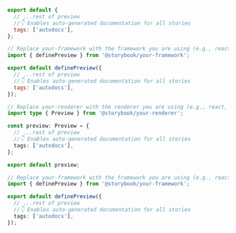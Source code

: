 ```js filename=".storybook/preview.js" renderer="common" language="js" tabTitle="CSF 3"
export default {
  // ...rest of preview
  //👇 Enables auto-generated documentation for all stories
  tags: ['autodocs'],
};
```

```js filename=".storybook/preview.js" renderer="react" language="js" tabTitle="CSF Factory 🧪"
// Replace your-framework with the framework you are using (e.g., react, nextjs, experimental-nextjs-vite)
import { definePreview } from '@storybook/your-framework';

export default definePreview({
  // ...rest of preview
  //👇 Enables auto-generated documentation for all stories
  tags: ['autodocs'],
});
```

```ts filename=".storybook/preview.ts" renderer="common" language="ts" tabTitle="CSF 3"
// Replace your-renderer with the renderer you are using (e.g., react, vue3)
import type { Preview } from '@storybook/your-renderer';

const preview: Preview = {
  // ...rest of preview
  //👇 Enables auto-generated documentation for all stories
  tags: ['autodocs'],
};

export default preview;
```

```ts filename=".storybook/preview.ts" renderer="react" language="ts" tabTitle="CSF Factory 🧪"
// Replace your-framework with the framework you are using (e.g., react, nextjs, experimental-nextjs-vite)
import { definePreview } from '@storybook/your-framework';

export default definePreview({
  // ...rest of preview
  //👇 Enables auto-generated documentation for all stories
  tags: ['autodocs'],
});
```
